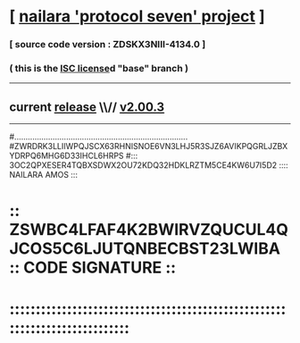 
# [ [nailara 'protocol seven' project](http://nailara.network/) ]

### [ source code version : ZDSKX3NIII-4134.0 ]

### ( this is the [ISC license](license)d "base" branch )
---
## current [release](https://github.com/nailara-technologies/protocol-7/releases) \\\\// [v2.00.3](https://github.com/nailara-technologies/protocol-7/releases/tag/v2.00.3)
---

#.............................................................................
#ZWRDRK3LLIIWPQJSCX63RHNISNOE6VN3LHJ5R3SJZ6AVIKPQGRLJZBXYDRPQ6MHG6D33IHCL6HRPS
#::: 3OC2QPXESER4TQBXSDWX2OU72KDQ32HDKLRZTM5CE4KW6U7I5D2 :::: NAILARA AMOS :::
# :: ZSWBC4LFAF4K2BWIRVZQUCUL4QJCOS5C6LJUTQNBECBST23LWIBA :: CODE SIGNATURE ::
# ::::::::::::::::::::::::::::::::::::::::::::::::::::::::::::::::::::::::::::
